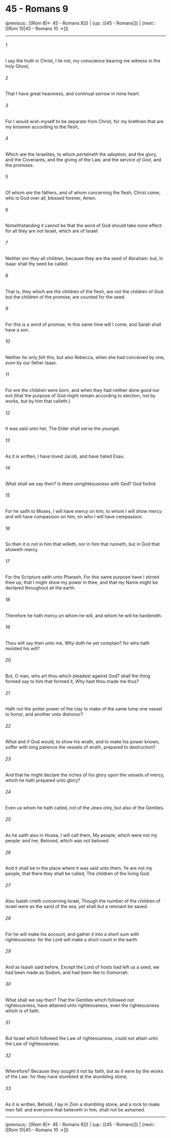 # 45 - Romans 9

(previous:: [[Rom 8|← 45 - Romans 8]]) | (up:: [[45 - Romans]]) | (next:: [[Rom 10|45 - Romans 10 →]])

***


###### 1 
I say the truth in Christ, I lie not, my conscience bearing me witness in the holy Ghost, 

###### 2 
That I have great heaviness, and continual sorrow in mine heart. 

###### 3 
For I would wish myself to be separate from Christ, for my brethren that are my kinsmen according to the flesh, 

###### 4 
Which are the Israelites, to whom _pertaineth_ the adoption, and the glory, and the Covenants, and the giving of the Law, and the service _of God_, and the promises. 

###### 5 
Of whom _are_ the fathers, and of whom concerning the flesh, Christ _came_, who is God over all, blessed forever, Amen. 

###### 6 
Notwithstanding it cannot be that the word of God should take none effect: for all they are not Israel, which are of Israel: 

###### 7 
Neither _are they_ all children, because they are the seed of Abraham: but, In Isaac shall thy seed be called: 

###### 8 
That is, they which are the children of the flesh, are not the children of God: but the children of the promise, are counted for the seed. 

###### 9 
For this is a word of promise, In this same time will I come, and Sarah shall have a son. 

###### 10 
Neither _he_ only _felt this_, but also Rebecca, when she had conceived by one, _even_ by our father Isaac. 

###### 11 
For ere _the children_ were born, and when they had neither done good nor evil (that the purpose of God might remain according to election, not by works, but by him that calleth.) 

###### 12 
It was said unto her, The Elder shall serve the younger. 

###### 13 
As it is written, I have loved Jacob, and have hated Esau. 

###### 14 
What shall we say then? Is there unrighteousness with God? God forbid. 

###### 15 
For he saith to Moses, I will have mercy on him, to whom I will show mercy: and will have compassion on him, on who I will have compassion. 

###### 16 
So then _it is_ not in him that willeth, nor in him that runneth, but in God that showeth mercy. 

###### 17 
For the Scripture saith unto Pharaoh, For this same purpose have I stirred thee up, that I might show my power in thee, and that my Name might be declared throughout all the earth. 

###### 18 
Therefore he hath mercy on whom he will, and whom he will he hardeneth. 

###### 19 
Thou wilt say then unto me, Why doth he yet complain? for who hath resisted his will? 

###### 20 
But, O man, who art thou which pleadest against God? shall the thing formed say to him that formed it, Why hast thou made me thus? 

###### 21 
Hath not the potter power of the clay to make of the same lump one vessel to honor, and another unto dishonor? 

###### 22 
_What_ and if God would, to show his wrath, and to make his power known, suffer with long patience the vessels of wrath, prepared to destruction? 

###### 23 
And that he might declare the riches of his glory upon the vessels of mercy, which he hath prepared unto glory? 

###### 24 
Even us whom he hath called, not of the Jews only, but also of the Gentiles. 

###### 25 
As he saith also in Hosea, I will call them, My people, which were not my people: and her, Beloved, which was not beloved. 

###### 26 
And it shall be in the place where it was said unto them, Ye are not my people, that there they shall be called, The children of the living God. 

###### 27 
Also Isaiah crieth concerning Israel, Though the number of the children of Israel were as the sand of the sea, _yet_ shall _but_ a remnant be saved. 

###### 28 
For he will make his account, and gather it into a short sum with righteousness: for the Lord will make a short count in the earth. 

###### 29 
And as Isaiah said before, Except the Lord of hosts had left us a seed, we had been made as Sodom, and had been like to Gomorrah. 

###### 30 
What shall we say then? That the Gentiles which followed not righteousness, have attained unto righteousness, even the righteousness which is of faith. 

###### 31 
But Israel which followed the Law of righteousness, could not attain unto the Law of righteousness. 

###### 32 
Wherefore? Because _they sought it_ not by faith, but as _it were_ by the works of the Law: for they have stumbled at the stumbling stone, 

###### 33 
As it is written, Behold, I lay in Zion a stumbling stone, and a rock to make men fall: and everyone that believeth in him, shall not be ashamed.

***

(previous:: [[Rom 8|← 45 - Romans 8]]) | (up:: [[45 - Romans]]) | (next:: [[Rom 10|45 - Romans 10 →]])
